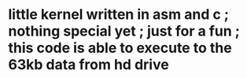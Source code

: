 # little kernel written in asm and c ; nothing special yet ; just for a fun ; this code is able to execute to the 63kb data from hd drive 
